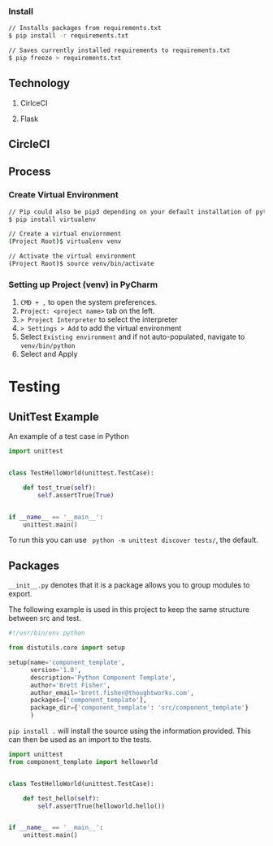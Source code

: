 ### Install

```bash
// Installs packages from requirements.txt
$ pip install -r requirements.txt

// Saves currently installed requirements to requirements.txt
$ pip freeze > requirements.txt
```

## Technology

1. CirlceCI

1. Flask


## CircleCI


## Process

### Create Virtual Environment

```bash
// Pip could also be pip3 depending on your default installation of python
$ pip install virtualenv

// Create a virtual enviornment
(Project Root)$ virtualenv venv

// Activate the virtual environment
(Project Root)$ source venv/bin/activate
```

### Setting up Project (venv) in PyCharm

1. `CMD + ,` to open the system preferences.
1. `Project: <project name>` tab on the left.
1. `> Project Interpreter` to select the interpreter
1. `> Settings > Add` to add the virtual environment
1. Select `Existing environment` and if not auto-populated, navigate to `venv/bin/python`
1. Select and Apply



# Testing

## UnitTest Example

An example of a test case in Python

```python
import unittest


class TestHelloWorld(unittest.TestCase):

    def test_true(self):
        self.assertTrue(True)


if __name__ == '__main__':
    unittest.main()
```

To run this you can use ` python -m unittest discover tests/`, the default.

## Packages

`__init__.py` denotes that it is a package allows you to group modules to export.

The following example is used in this project to keep the same structure between src and test.

```python
#!/usr/bin/env python

from distutils.core import setup

setup(name='component_template',
      version='1.0',
      description='Python Component Template',
      author='Brett Fisher',
      author_email='brett.fisher@thoughtworks.com',
      packages=['component_template'],
      package_dir={'component_template': 'src/component_template'}
      )
```

`pip install .` will install the source using the information provided. This can then be used as
an import to the tests.

```python
import unittest
from component_template import helloworld


class TestHelloWorld(unittest.TestCase):

    def test_hello(self):
        self.assertTrue(helloworld.hello())


if __name__ == '__main__':
    unittest.main()

```

